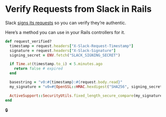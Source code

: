 # Verify Requests from Slack in Rails

Slack [signs its requests](https://api.slack.com/docs/verifying-requests-from-slack) so you can verify they’re authentic.

Here’s a method you can use in your Rails controllers for it.

```ruby
def request_verified?
  timestamp = request.headers["X-Slack-Request-Timestamp"]
  signature = request.headers["X-Slack-Signature"]
  signing_secret = ENV.fetch("SLACK_SIGNING_SECRET")

  if Time.at(timestamp.to_i) < 5.minutes.ago
    return false # expired
  end

  basestring = "v0:#{timestamp}:#{request.body.read}"
  my_signature = "v0=#{OpenSSL::HMAC.hexdigest("SHA256", signing_secret, basestring)}"

  ActiveSupport::SecurityUtils.fixed_length_secure_compare(my_signature, signature)
end
```

:lock:
